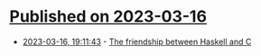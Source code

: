 # [Published on 2023-03-16](index.md)

* [2023-03-16, 19:11:43](https://lobste.rs/s/joacyj/friendship_between_haskell_c) - [The friendship between Haskell and C](https://typeclasses.substack.com/p/the-friendship-between-haskell-and)
